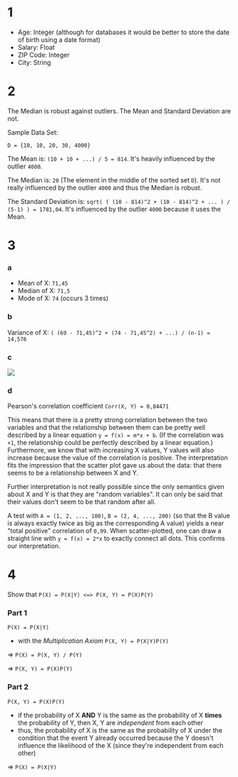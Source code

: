# 1
  - Age: Integer (although for databases it would be better to store the date of birth using a date format)
  - Salary: Float
  - ZIP Code: Integer
  - City: String

# 2
  The Median is robust against outliers. The Mean and Standard Deviation are not.

  Sample Data Set:

  ` D = {10, 10, 20, 30, 4000} `

  The Mean is: `(10 + 10 + ...) / 5 = 814`.
  It's heavily influenced by the outlier `4000`.

  The Median is: `20` (The element in the middle of the sorted set `D`).
  It's not really influenced by the outlier `4000` and thus the Median is robust.

  The Standard Deviation is: `sqrt( ( (10 - 814)^2 + (10 - 814)^2 + ... ) / (5-1) ) = 1781,04`.
  It's influenced by the outlier `4000` because it uses the Mean.

# 3
### a
- Mean of X: `71,45`
- Median of X: `71,5`
- Mode of X: `74` (occurs 3 times)

### b
Variance of X: `( (69 - 71,45)^2 + (74 - 71,45^2) + ...) / (n-1) = 14,576`

<div class="page-break" />

### c
![](scatterPlot3c.png)

### d
Pearson's correlation coefficient `Corr(X, Y) = 0,84471`

This means that there is a pretty strong correlation between the two variables and that the relationship between them can be pretty well described by a linear equation `y = f(x) = m*x + b`. (If the correlation was `+1`, the relationship could be perfectly described by a linear equation.) Furthermore, we know that with increasing X values, Y values will also increase because the value of the correlation is positive. The interpretation fits the impression that the scatter plot gave us about the data: that there seems to be a relationship between X and Y.

Further interpretation is not really possible since the only semantics given about X and Y is that they are "random variables". It can only be said that their values don't seem to be that random after all.

A test with `A = (1, 2, ..., 100)`, `B = (2, 4, ..., 200)` (so that the B value is always exactly twice as big as the corresponding A value) yields a near "total positive" correlation of `0,99`. When scatter-plotted, one can draw a straight line with `y = f(x) = 2*x` to exactly connect all dots. This confirms our interpretation.

<div class="page-break" />

# 4

Show that `P(X) = P(X|Y) <=> P(X, Y) = P(X)P(Y)`

### Part 1
`P(X) = P(X|Y)`

- with the *Multiplication Axiom* `P(X, Y) = P(X|Y)P(Y)`

=> `P(X) = P(X, Y) / P(Y)`

=> `P(X, Y) = P(X)P(Y)`

### Part 2

`P(X, Y) = P(X)P(Y)`

- if the probability of X **AND** Y is the same as the probability of X **times** the probability of Y, then X, Y are *independent* from each other
- thus, the probability of X is the same as the probability of X under the condition that the event Y already occurred because the Y doesn't influence the likelihood of the X (since they're independent from each other)

=> `P(X) = P(X|Y)`
